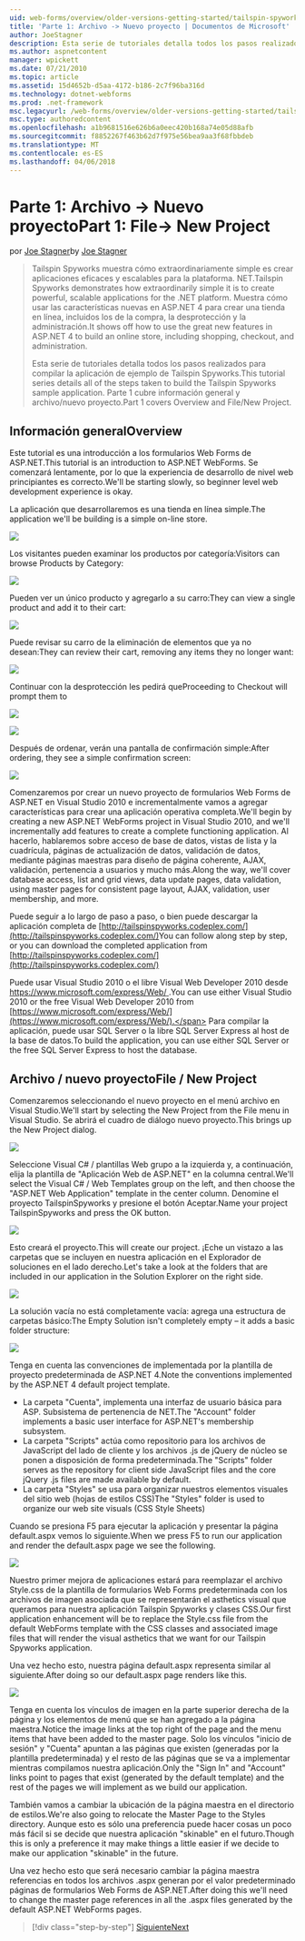 ```yaml
---
uid: web-forms/overview/older-versions-getting-started/tailspin-spyworks/tailspin-spyworks-part-1
title: 'Parte 1: Archivo -> Nuevo proyecto | Documentos de Microsoft'
author: JoeStagner
description: Esta serie de tutoriales detalla todos los pasos realizados para compilar la aplicación de ejemplo de Tailspin Spyworks. Parte 1 cubre información general y archivo/nuevo proyecto.
ms.author: aspnetcontent
manager: wpickett
ms.date: 07/21/2010
ms.topic: article
ms.assetid: 15d4652b-d5aa-4172-b186-2c7f96ba316d
ms.technology: dotnet-webforms
ms.prod: .net-framework
msc.legacyurl: /web-forms/overview/older-versions-getting-started/tailspin-spyworks/tailspin-spyworks-part-1
msc.type: authoredcontent
ms.openlocfilehash: a1b9681516e626b6a0eec420b168a74e05d88afb
ms.sourcegitcommit: f8852267f463b62d7f975e56bea9aa3f68fbbdeb
ms.translationtype: MT
ms.contentlocale: es-ES
ms.lasthandoff: 04/06/2018
---
```

<a name="part-1-file--new-project"></a><span data-ttu-id="7f878-104">Parte 1: Archivo -> Nuevo proyecto</span><span class="sxs-lookup"><span data-stu-id="7f878-104">Part 1: File-> New Project</span></span>
====================
<span data-ttu-id="7f878-105">por [Joe Stagner](https://github.com/JoeStagner)</span><span class="sxs-lookup"><span data-stu-id="7f878-105">by [Joe Stagner](https://github.com/JoeStagner)</span></span>

> <span data-ttu-id="7f878-106">Tailspin Spyworks muestra cómo extraordinariamente simple es crear aplicaciones eficaces y escalables para la plataforma. NET.</span><span class="sxs-lookup"><span data-stu-id="7f878-106">Tailspin Spyworks demonstrates how extraordinarily simple it is to create powerful, scalable applications for the .NET platform.</span></span> <span data-ttu-id="7f878-107">Muestra cómo usar las características nuevas en ASP.NET 4 para crear una tienda en línea, incluidos los de la compra, la desprotección y la administración.</span><span class="sxs-lookup"><span data-stu-id="7f878-107">It shows off how to use the great new features in ASP.NET 4 to build an online store, including shopping, checkout, and administration.</span></span>
> 
> <span data-ttu-id="7f878-108">Esta serie de tutoriales detalla todos los pasos realizados para compilar la aplicación de ejemplo de Tailspin Spyworks.</span><span class="sxs-lookup"><span data-stu-id="7f878-108">This tutorial series details all of the steps taken to build the Tailspin Spyworks sample application.</span></span> <span data-ttu-id="7f878-109">Parte 1 cubre información general y archivo/nuevo proyecto.</span><span class="sxs-lookup"><span data-stu-id="7f878-109">Part 1 covers Overview and File/New Project.</span></span>


## <a id="_Toc260221666"></a>  <span data-ttu-id="7f878-110">Información general</span><span class="sxs-lookup"><span data-stu-id="7f878-110">Overview</span></span>

<span data-ttu-id="7f878-111">Este tutorial es una introducción a los formularios Web Forms de ASP.NET.</span><span class="sxs-lookup"><span data-stu-id="7f878-111">This tutorial is an introduction to ASP.NET WebForms.</span></span> <span data-ttu-id="7f878-112">Se comenzará lentamente, por lo que la experiencia de desarrollo de nivel web principiantes es correcto.</span><span class="sxs-lookup"><span data-stu-id="7f878-112">We'll be starting slowly, so beginner level web development experience is okay.</span></span>

<span data-ttu-id="7f878-113">La aplicación que desarrollaremos es una tienda en línea simple.</span><span class="sxs-lookup"><span data-stu-id="7f878-113">The application we'll be building is a simple on-line store.</span></span>

![](tailspin-spyworks-part-1/_static/image1.jpg)


<span data-ttu-id="7f878-114">Los visitantes pueden examinar los productos por categoría:</span><span class="sxs-lookup"><span data-stu-id="7f878-114">Visitors can browse Products by Category:</span></span>

![](tailspin-spyworks-part-1/_static/image2.jpg)

<span data-ttu-id="7f878-115">Pueden ver un único producto y agregarlo a su carro:</span><span class="sxs-lookup"><span data-stu-id="7f878-115">They can view a single product and add it to their cart:</span></span>

![](tailspin-spyworks-part-1/_static/image3.jpg)

<span data-ttu-id="7f878-116">Puede revisar su carro de la eliminación de elementos que ya no desean:</span><span class="sxs-lookup"><span data-stu-id="7f878-116">They can review their cart, removing any items they no longer want:</span></span>

![](tailspin-spyworks-part-1/_static/image4.jpg)

<span data-ttu-id="7f878-117">Continuar con la desprotección les pedirá que</span><span class="sxs-lookup"><span data-stu-id="7f878-117">Proceeding to Checkout will prompt them to</span></span>

![](tailspin-spyworks-part-1/_static/image5.jpg)

![](tailspin-spyworks-part-1/_static/image6.jpg)

<span data-ttu-id="7f878-118">Después de ordenar, verán una pantalla de confirmación simple:</span><span class="sxs-lookup"><span data-stu-id="7f878-118">After ordering, they see a simple confirmation screen:</span></span>

![](tailspin-spyworks-part-1/_static/image7.jpg)


<span data-ttu-id="7f878-119">Comenzaremos por crear un nuevo proyecto de formularios Web Forms de ASP.NET en Visual Studio 2010 e incrementalmente vamos a agregar características para crear una aplicación operativa completa.</span><span class="sxs-lookup"><span data-stu-id="7f878-119">We'll begin by creating a new ASP.NET WebForms project in Visual Studio 2010, and we'll incrementally add features to create a complete functioning application.</span></span> <span data-ttu-id="7f878-120">Al hacerlo, hablaremos sobre acceso de base de datos, vistas de lista y la cuadrícula, páginas de actualización de datos, validación de datos, mediante páginas maestras para diseño de página coherente, AJAX, validación, pertenencia a usuarios y mucho más.</span><span class="sxs-lookup"><span data-stu-id="7f878-120">Along the way, we'll cover database access, list and grid views, data update pages, data validation, using master pages for consistent page layout, AJAX, validation, user membership, and more.</span></span>

<span data-ttu-id="7f878-121">Puede seguir a lo largo de paso a paso, o bien puede descargar la aplicación completa de [http://tailspinspyworks.codeplex.com/](http://tailspinspyworks.codeplex.com/)</span><span class="sxs-lookup"><span data-stu-id="7f878-121">You can follow along step by step, or you can download the completed application from [http://tailspinspyworks.codeplex.com/](http://tailspinspyworks.codeplex.com/)</span></span>

<span data-ttu-id="7f878-122">Puede usar Visual Studio 2010 o el libre Visual Web Developer 2010 desde [ https://www.microsoft.com/express/Web/ ](https://www.microsoft.com/express/Web/).</span><span class="sxs-lookup"><span data-stu-id="7f878-122">You can use either Visual Studio 2010 or the free Visual Web Developer 2010 from [https://www.microsoft.com/express/Web/](https://www.microsoft.com/express/Web/).</span></span> <span data-ttu-id="7f878-123">Para compilar la aplicación, puede usar SQL Server o la libre SQL Server Express al host de la base de datos.</span><span class="sxs-lookup"><span data-stu-id="7f878-123">To build the application, you can use either SQL Server or the free SQL Server Express to host the database.</span></span>

## <a id="_Toc260221667"></a>  <span data-ttu-id="7f878-124">Archivo / nuevo proyecto</span><span class="sxs-lookup"><span data-stu-id="7f878-124">File / New Project</span></span>

<span data-ttu-id="7f878-125">Comenzaremos seleccionando el nuevo proyecto en el menú archivo en Visual Studio.</span><span class="sxs-lookup"><span data-stu-id="7f878-125">We'll start by selecting the New Project from the File menu in Visual Studio.</span></span> <span data-ttu-id="7f878-126">Se abrirá el cuadro de diálogo nuevo proyecto.</span><span class="sxs-lookup"><span data-stu-id="7f878-126">This brings up the New Project dialog.</span></span>

![](tailspin-spyworks-part-1/_static/image8.jpg)

<span data-ttu-id="7f878-127">Seleccione Visual C# / plantillas Web grupo a la izquierda y, a continuación, elija la plantilla de "Aplicación Web de ASP.NET" en la columna central.</span><span class="sxs-lookup"><span data-stu-id="7f878-127">We'll select the Visual C# / Web Templates group on the left, and then choose the "ASP.NET Web Application" template in the center column.</span></span> <span data-ttu-id="7f878-128">Denomine el proyecto TailspinSpyworks y presione el botón Aceptar.</span><span class="sxs-lookup"><span data-stu-id="7f878-128">Name your project TailspinSpyworks and press the OK button.</span></span>

![](tailspin-spyworks-part-1/_static/image9.jpg)

<span data-ttu-id="7f878-129">Esto creará el proyecto.</span><span class="sxs-lookup"><span data-stu-id="7f878-129">This will create our project.</span></span> <span data-ttu-id="7f878-130">¡Eche un vistazo a las carpetas que se incluyen en nuestra aplicación en el Explorador de soluciones en el lado derecho.</span><span class="sxs-lookup"><span data-stu-id="7f878-130">Let's take a look at the folders that are included in our application in the Solution Explorer on the right side.</span></span>

![](tailspin-spyworks-part-1/_static/image10.jpg)

<span data-ttu-id="7f878-131">La solución vacía no está completamente vacía: agrega una estructura de carpetas básico:</span><span class="sxs-lookup"><span data-stu-id="7f878-131">The Empty Solution isn't completely empty – it adds a basic folder structure:</span></span>

![](tailspin-spyworks-part-1/_static/image1.png)

<span data-ttu-id="7f878-132">Tenga en cuenta las convenciones de implementada por la plantilla de proyecto predeterminada de ASP.NET 4.</span><span class="sxs-lookup"><span data-stu-id="7f878-132">Note the conventions implemented by the ASP.NET 4 default project template.</span></span>

- <span data-ttu-id="7f878-133">La carpeta "Cuenta", implementa una interfaz de usuario básica para ASP. Subsistema de pertenencia de NET.</span><span class="sxs-lookup"><span data-stu-id="7f878-133">The "Account" folder implements a basic user interface for ASP.NET's membership subsystem.</span></span>
- <span data-ttu-id="7f878-134">La carpeta "Scripts" actúa como repositorio para los archivos de JavaScript del lado de cliente y los archivos .js de jQuery de núcleo se ponen a disposición de forma predeterminada.</span><span class="sxs-lookup"><span data-stu-id="7f878-134">The "Scripts" folder serves as the repository for client side JavaScript files and the core jQuery .js files are made available by default.</span></span>
- <span data-ttu-id="7f878-135">La carpeta "Styles" se usa para organizar nuestros elementos visuales del sitio web (hojas de estilos CSS)</span><span class="sxs-lookup"><span data-stu-id="7f878-135">The "Styles" folder is used to organize our web site visuals (CSS Style Sheets)</span></span>

<span data-ttu-id="7f878-136">Cuando se presiona F5 para ejecutar la aplicación y presentar la página default.aspx vemos lo siguiente.</span><span class="sxs-lookup"><span data-stu-id="7f878-136">When we press F5 to run our application and render the default.aspx page we see the following.</span></span>

![](tailspin-spyworks-part-1/_static/image11.jpg)

<span data-ttu-id="7f878-137">Nuestro primer mejora de aplicaciones estará para reemplazar el archivo Style.css de la plantilla de formularios Web Forms predeterminada con los archivos de imagen asociada que se representarán el asthetics visual que queramos para nuestra aplicación Tailspin Spyworks y clases CSS.</span><span class="sxs-lookup"><span data-stu-id="7f878-137">Our first application enhancement will be to replace the Style.css file from the default WebForms template with the CSS classes and associated image files that will render the visual asthetics that we want for our Tailspin Spyworks application.</span></span>

<span data-ttu-id="7f878-138">Una vez hecho esto, nuestra página default.aspx representa similar al siguiente.</span><span class="sxs-lookup"><span data-stu-id="7f878-138">After doing so our default.aspx page renders like this.</span></span>

![](tailspin-spyworks-part-1/_static/image12.jpg)

<span data-ttu-id="7f878-139">Tenga en cuenta los vínculos de imagen en la parte superior derecha de la página y los elementos de menú que se han agregado a la página maestra.</span><span class="sxs-lookup"><span data-stu-id="7f878-139">Notice the image links at the top right of the page and the menu items that have been added to the master page.</span></span> <span data-ttu-id="7f878-140">Solo los vínculos "inicio de sesión" y "Cuenta" apuntan a las páginas que existen (generadas por la plantilla predeterminada) y el resto de las páginas que se va a implementar mientras compilamos nuestra aplicación.</span><span class="sxs-lookup"><span data-stu-id="7f878-140">Only the "Sign In" and "Account" links point to pages that exist (generated by the default template) and the rest of the pages we will implement as we build our application.</span></span>

<span data-ttu-id="7f878-141">También vamos a cambiar la ubicación de la página maestra en el directorio de estilos.</span><span class="sxs-lookup"><span data-stu-id="7f878-141">We're also going to relocate the Master Page to the Styles directory.</span></span> <span data-ttu-id="7f878-142">Aunque esto es sólo una preferencia puede hacer cosas un poco más fácil si se decide que nuestra aplicación "skinable" en el futuro.</span><span class="sxs-lookup"><span data-stu-id="7f878-142">Though this is only a preference it may make things a little easier if we decide to make our application "skinable" in the future.</span></span>

<span data-ttu-id="7f878-143">Una vez hecho esto que será necesario cambiar la página maestra referencias en todos los archivos .aspx generan por el valor predeterminado páginas de formularios Web Forms de ASP.NET.</span><span class="sxs-lookup"><span data-stu-id="7f878-143">After doing this we'll need to change the master page references in all the .aspx files generated by the default ASP.NET WebForms pages.</span></span>

> [!div class="step-by-step"]
> [<span data-ttu-id="7f878-144">Siguiente</span><span class="sxs-lookup"><span data-stu-id="7f878-144">Next</span></span>](tailspin-spyworks-part-2.md)

